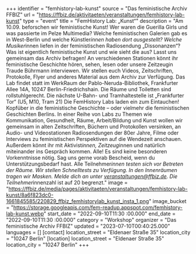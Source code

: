 +++
identifier = "femhistory-lab-kunst"
source = "Das feministische Archiv FFBIZ"
url = "https://ffbiz.de/aktivitaeten/veranstaltungen/femhistory-lab-kunst"
type = "event"
title = "FemHistory Lab: „Kunst“"
description = "Am 10.09. beforschen wir feministische Kunst!
Wer waren die Guerilla Girls und was passierte im Pelze Multimedia? Welche feministischen Galerien gab es in West-Berlin und welche Künstler*innen haben dort ausgestellt? Welche Musiker*innen liefen in der feministischen Radiosendung „Dissonanzen“? Was ist eigentlich feministische Kunst und wie sieht die aus?
Lasst uns gemeinsam das Archiv befragen! An verschiedenen Stationen könnt ihr feministische Geschichte hören, sehen, lesen oder unsere Zeitzeugin Traude Bührmann interviewen. Wir stellen euch Videos, Zeitschriften, Protokolle, Flyer und anderes Material aus dem Archiv zur Verfügung.
Das Lab findet statt im WerkRaum der Pablo-Neruda-Bibliothek, Frankfurter Allee 14A, 10247 Berlin-Friedrichshain. Die Räume und Toiletten sind rollstuhlgerecht. Die nächste U-Bahn- und Tramhaltestelle ist „Frankfurter Tor“ (U5, M10, Tram 21)
Die FemHistory Labs laden ein zum Eintauchen! Kopfüber in die feministische Geschichte – oder vielmehr die feministischen Geschichten Berlins. In einer Reihe von Labs zu Themen wie Kommunikation, Gesundheit, Räume, Arbeit/Bildung und Kunst wollen wir gemeinsam in alten Zeitschriften, Büchern und Protokollen versinken, an Audio- und Videostationen Radiosendungen der 80er Jahre, Filme oder Interviews zu feministischen Perspektiven auf die Wendezeit anschauen. Außerdem könnt ihr mit Aktivist*innen, Zeitzeug*innen und natürlich miteinander ins Gespräch kommen.
Alle! Es sind keine besonderen Vorkenntnisse nötig. Sag uns gerne vorab Bescheid, wenn du Unterstützungsbedarf hast.
Alle Teilnehmer*innen testen sich vor Betreten der Räume. Wir stellen Schnelltests zu Verfügung. In den Innenräumen tragen wir Masken.
Melde dich an unter veranstaltungen@ffbiz.de. Die Teilnehmer*innenzahl ist auf 20 begrenzt."
image = "https://ffbiz.de/media/pages/aktivitaeten/veranstaltungen/femhistory-lab-kunst/8a6f823dc0-1661845585/220829_ffbiz_femhistorylab_kunst_insta_1.png"
image_bucket = "https://storage.googleapis.com/fem-readup.appspot.com/femhistory-lab-kunst.webp"
start_date = "2022-09-10T11:30 :00.000"
end_date = "2022-09-10T11:30 :00.000"
category = "Workshop"
organizer = "Das feministische Archiv FFBIZ"
updated = "2023-07-10T00:40:25.000"
languages = []
[contact]
location_street = "Eldenaer Straße 35"
location_city = "10247 Berlin"
[location]
location_street = "Eldenaer Straße 35"
location_city = "10247 Berlin"
+++
